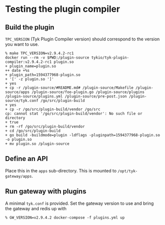 # Testing the plugin compiler

## Build the plugin
`TPC_VERSION` (Tyk Plugin Compiler version) should correspond to the version you want to use.

``` shellsession
% make TPC_VERSION=v2.9.4.2-rc1
docker run --rm -v $PWD:/plugin-source tykio/tyk-plugin-compiler:v2.9.4.2-rc1 plugin.so
+ plugin_name=plugin.so
++ date +%s
+ plugin_path=1594377968-plugin.so
+ '[' -z plugin.so ']'
+ yes
+ cp -r /plugin-source/#README.md# /plugin-source/Makefile /plugin-source/apps /plugin-source/foo-plugin.go /plugin-source/plugins /plugin-source/plugins.yml /plugin-source/pre-post.json /plugin-source/tyk.conf /go/src/plugin-build
+ yes
+ cp -r /go/src/plugin-build/vendor /go/src
cp: cannot stat '/go/src/plugin-build/vendor': No such file or directory
+ true
+ rm -rf /go/src/plugin-build/vendor
+ cd /go/src/plugin-build
+ go build -buildmode=plugin -ldflags -pluginpath=1594377968-plugin.so -o plugin.so
+ mv plugin.so /plugin-source
```

## Define an API
Place this in the `apps` sub-directory. This is mounted to `/opt/tyk-gateway/apps`.

## Run gateway with plugins
A minimal `tyk.conf` is provided. Set the gateway version to use and
bring the gateway and redis up with

``` shellsession
% GW_VERSION=v2.9.4.2 docker-compose -f plugins.yml up
```

